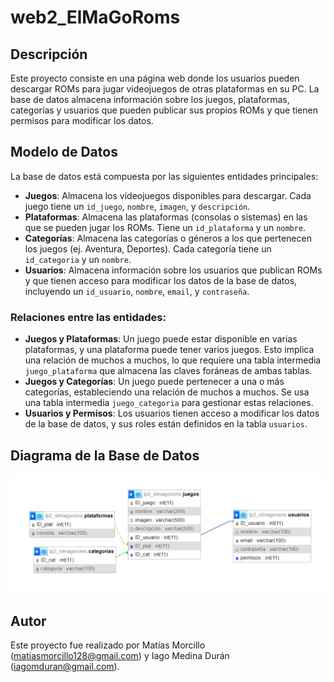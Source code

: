 # web2_ElMaGoRoms
## Descripción
Este proyecto consiste en una página web donde los usuarios pueden descargar ROMs para jugar videojuegos de otras plataformas en su PC. La base de datos almacena información sobre los juegos, plataformas, categorías y usuarios que pueden publicar sus propios ROMs y que tienen permisos para modificar los datos.

## Modelo de Datos
La base de datos está compuesta por las siguientes entidades principales:

- **Juegos**: Almacena los videojuegos disponibles para descargar. Cada juego tiene un `id_juego`, `nombre`, `imagen`, y `descripción`.
- **Plataformas**: Almacena las plataformas (consolas o sistemas) en las que se pueden jugar los ROMs. Tiene un `id_plataforma` y un `nombre`.
- **Categorías**: Almacena las categorías o géneros a los que pertenecen los juegos (ej. Aventura, Deportes). Cada categoría tiene un `id_categoria` y un `nombre`.
- **Usuarios**: Almacena información sobre los usuarios que publican ROMs y que tienen acceso para modificar los datos de la base de datos, incluyendo un `id_usuario`, `nombre`, `email`, y `contraseña`.

### Relaciones entre las entidades:
- **Juegos y Plataformas**: Un juego puede estar disponible en varias plataformas, y una plataforma puede tener varios juegos. Esto implica una relación de muchos a muchos, lo que requiere una tabla intermedia `juego_plataforma` que almacena las claves foráneas de ambas tablas.
- **Juegos y Categorías**: Un juego puede pertenecer a una o más categorías, estableciendo una relación de muchos a muchos. Se usa una tabla intermedia `juego_categoria` para gestionar estas relaciones.
- **Usuarios y Permisos**: Los usuarios tienen acceso a modificar los datos de la base de datos, y sus roles están definidos en la tabla `usuarios`.

## Diagrama de la Base de Datos
![Diagrama de la base de datos](public/img/web2_elmagoroms.png)
## Autor
Este proyecto fue realizado por Matías Morcillo (matiasmorcillo128@gmail.com) y Iago Medina Durán (iagomduran@gmail.com).
